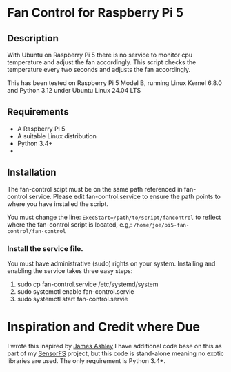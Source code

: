 # Fan Control for Raspberry Pi 5

## Description
With Ubuntu on Raspberry Pi 5 there is no service to monitor cpu temperature and adjust the fan accordingly. This script checks the temperature every two seconds and adjusts the fan accordingly.

This has been tested on Raspberry Pi 5 Model B, running Linux Kernel 6.8.0 and Python 3.12 under Ubuntu Linux 24.04 LTS

## Requirements
* A Raspberry Pi 5
* A suitable Linux distribution
* Python 3.4+
* 

## Installation 
The fan-control scipt must be on the same path referenced in fan-control.service. Please edit fan-control.service to ensure the path points to where you have installed the script. 

You must change the line: 
`ExecStart=/path/to/script/fancontrol` to reflect where the fan-control script is located, e.g,: `/home/joe/pi5-fan-control/fan-control`

### Install the service file.
You must have administrative (sudo) rights on your system. Installing and enabling the service takes three easy steps: 

1. sudo cp fan-control.service /etc/systemd/system
2. sudo systemctl enable fan-control.servie
3. sudo systemctl start fan-control.servie

# Inspiration and Credit where Due
I wrote this inspired by [James Ashley](https://gist.github.com/James-Ansley/32f72729487c8f287a801abcc7a54f38)
I have additional code base on this as part of my [SensorFS](https://github.com/nicciniamh/sensorfs) project, but this code 
is stand-alone meaning no exotic libraries are used. The only requirement is Python 3.4+. 

